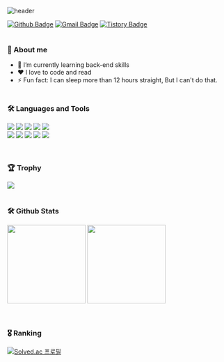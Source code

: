 ![header](https://capsule-render.vercel.app/api?type=waving&color=timeGradient&height=180&section=header&text=Welcome%20to%20my%20Github👋&fontSize=50)

[![Github Badge](https://img.shields.io/badge/-codingzzang123-grey?style=flat&logo=github&logoColor=white&link=https://github.com/codingzzang123/)](https://github.com/codingzzang123?tab=repositories) 
[![Gmail Badge](https://img.shields.io/badge/-Gmail-c14438?style=flat&logo=Gmail&logoColor=white&link=mailto:hosun9752@gmail.com)](mailto:hosun9752@gmail.com) 
[![Tistory Badge](https://img.shields.io/badge/Tech%20Blog-yellow?style=flat&logoColor=white)](https://narrow-tarsal-f76.notion.site/dashboard-49e5fb9399b6481198a99cac33a215b9)<br><br>

### 💬 About me
- 🌱 I’m currently learning back-end skills
- ❤️ I love to code and read
- ⚡ Fun fact: I can sleep more than 12 hours straight, But I can't do that.<br><br>


### 🛠 Languages and Tools
<p align="left">
<img src="https://img.shields.io/badge/java-007396?logo=java&logoColor=white">
  <img src="https://img.shields.io/badge/-Spring-%236DB33F?logo=Spring&logoColor=white"/>
  <img src="https://img.shields.io/badge/-Oracle-%23F80000?logo=Oracle&logoColor=white"/>
  <img src="https://img.shields.io/badge/-Django-%23092E20?logo=Django&logoColor=white" />
  <img src="https://img.shields.io/badge/-CSS-%231572B6?logo=CSS3&logoColor=white"/>
  <br>
  <img src="https://img.shields.io/badge/github-181717?&logo=github&logoColor=white">
  <img src="https://img.shields.io/badge/Python-3766AB?logo=Python&logoColor=white"/>
  <img src="https://img.shields.io/badge/-Bootstrap-%237952B3?logo=Bootstrap&logoColor=white"/>      
  <img src="https://img.shields.io/badge/-JavaScript-%23F7DF1E?logo=JavaScript&logoColor=white"/>     
  <img src="https://img.shields.io/badge/-HTML-%23E34F26?logo=HTML5&logoColor=white"/>
</p><br>


### 🏆 Trophy
<div align=left>
  <img src='https://github-profile-trophy.vercel.app/?username=codingzzang123' />
</div><br>

### 🛠️ Github Stats
<p>
  <img height="180em" src="https://github-readme-stats-veggie-garden.vercel.app/api?username=codingzzang123&show_icons=true&include_all_commits=true&bg_color=30,e96443,904e95&title_color=fff&text_color=fff">
  <img height="180em" src="https://github-readme-stats-veggie-garden.vercel.app/api/top-langs/?username=codingzzang123&layout=compact&bg_color=30,e96443,904e95&title_color=fff&text_color=fff">
</p><br>


### 🎖️ Ranking
[![Solved.ac 프로필](http://mazassumnida.wtf/api/v2/generate_badge?boj=sn0441)](https://www.acmicpc.net/user/sn0441)



